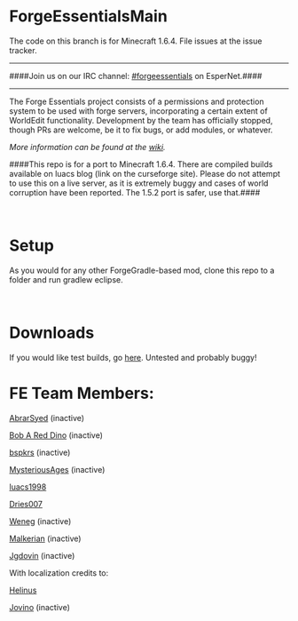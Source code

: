 ForgeEssentialsMain
===================

The code on this branch is for Minecraft 1.6.4. File issues at the issue tracker.

*******************
####Join us on our IRC channel: [#forgeessentials](http://webchat.esper.net/?channels=forgeessentials&prompt=1) on EsperNet.####

*******************

The Forge Essentials project consists of a permissions and protection system to be used with forge servers, incorporating a certain extent of WorldEdit functionality. Development by the team has officially stopped, though PRs are welcome, be it to fix bugs, or add modules, or whatever.

*More information can be found at the [wiki](https://github.com/ForgeEssentials/ForgeEssentialsMain/wiki).*

####This repo is for a port to Minecraft 1.6.4. There are compiled builds available on luacs blog (link on the curseforge site). Please do not attempt to use this on a live server, as it is extremely buggy and cases of world corruption have been reported. The 1.5.2 port is safer, use that.####

<br>

Setup
=====
As you would for any other ForgeGradle-based mod, clone this repo to a folder and run gradlew eclipse.

<br>

Downloads
=========

If you would like test builds, go [here](http://dries007.net:8080/job/FE_164/). Untested and probably buggy!

FE Team Members:
================
<a href="https://github.com/AbrarSyed">AbrarSyed</a>  (inactive)

<a href="https://github.com/Bob-A-Red-Dino">Bob A Red Dino</a>  (inactive)

<a href="https://github.com/bspkrs">bspkrs</a> (inactive)

<a href="https://github.com/MysteriousAges">MysteriousAges</a> (inactive)

<a href="https://github.com/luacs1998">luacs1998</a>

<a href="https://github.com/dries007">Dries007</a>

<a href="https://github.com/Weneg">Weneg</a> (inactive)

<a href="https://github.com/Malkerian">Malkerian</a>  (inactive)

<a href="https://github.com/Jgdovin">Jgdovin</a>  (inactive)

With localization credits to:

<a href="https://github.com/helinus">Helinus</a>

<a href="https://github.com/jovino">Jovino</a> (inactive)

